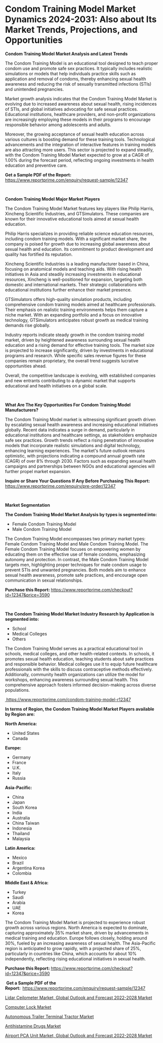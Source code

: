 <p><h1>Condom Training Model Market Dynamics 2024-2031: Also about Its Market Trends, Projections, and Opportunities</h1></p><p><strong>Condom Training Model Market Analysis and Latest Trends</strong></p>
<p><p>The Condom Training Model is an educational tool designed to teach proper condom use and promote safe sex practices. It typically includes realistic simulations or models that help individuals practice skills such as application and removal of condoms, thereby enhancing sexual health awareness and reducing the risk of sexually transmitted infections (STIs) and unintended pregnancies. </p><p>Market growth analysis indicates that the Condom Training Model Market is evolving due to increased awareness about sexual health, rising incidences of STIs, and global initiatives advocating for safe sexual practices. Educational institutions, healthcare providers, and non-profit organizations are increasingly employing these models in their programs to encourage responsible behavior among adolescents and adults.</p><p>Moreover, the growing acceptance of sexual health education across various cultures is boosting demand for these training tools. Technological advancements and the integration of interactive features in training models are also attracting more users. This sector is projected to expand steadily, with the Condom Training Model Market expected to grow at a CAGR of 1.00% during the forecast period, reflecting ongoing investments in health education and preventive care.</p></p>
<p><strong>Get a Sample PDF of the Report:&nbsp;</strong> <a href="https://www.reportprime.com/enquiry/request-sample/12347">https://www.reportprime.com/enquiry/request-sample/12347</a></p>
<p>&nbsp;</p>
<p><strong>Condom Training Model Major Market Players</strong></p>
<p><p>The Condom Training Model Market features key players like Philip Harris, Xincheng Scientific Industries, and GTSimulators. These companies are known for their innovative educational tools aimed at sexual health education.</p><p>Philip Harris specializes in providing reliable science education resources, including condom training models. With a significant market share, the company is poised for growth due to increasing global awareness about sexual health and education. Its commitment to product development and quality has fortified its reputation.</p><p>Xincheng Scientific Industries is a leading manufacturer based in China, focusing on anatomical models and teaching aids. With rising health initiatives in Asia and steadily increasing investments in educational resources, Xincheng is well-positioned for expansion, targeting both domestic and international markets. Their strategic collaborations with educational institutions further enhance their market presence.</p><p>GTSimulators offers high-quality simulation products, including comprehensive condom training models aimed at healthcare professionals. Their emphasis on realistic training environments helps them capture a niche market. With an expanding portfolio and a focus on innovative technology, GTSimulators anticipates robust growth as medical training demands rise globally.</p><p>Industry reports indicate steady growth in the condom training model market, driven by heightened awareness surrounding sexual health education and a rising demand for effective training tools. The market size is projected to increase significantly, driven by investments in educational programs and research. While specific sales revenue figures for these companies remain proprietary, the overall trend suggests lucrative opportunities ahead.</p><p>Overall, the competitive landscape is evolving, with established companies and new entrants contributing to a dynamic market that supports educational and health initiatives on a global scale.</p></p>
<p>&nbsp;</p>
<p><strong>What Are The Key Opportunities For Condom Training Model Manufacturers?</strong></p>
<p><p>The Condom Training Model market is witnessing significant growth driven by escalating sexual health awareness and increasing educational initiatives globally. Recent data indicates a surge in demand, particularly in educational institutions and healthcare settings, as stakeholders emphasize safe sex practices. Growth trends reflect a rising penetration of innovative models that incorporate realistic simulations and digital technology, enhancing learning experiences. The market's future outlook remains optimistic, with projections indicating a compound annual growth rate (CAGR) of over 8% through 2030. Factors such as expanding sexual health campaigns and partnerships between NGOs and educational agencies will further propel market expansion.</p></p>
<p><strong>Inquire or Share Your Questions If Any Before Purchasing This Report:</strong> <a href="https://www.reportprime.com/enquiry/pre-order/12347">https://www.reportprime.com/enquiry/pre-order/12347</a></p>
<p>&nbsp;</p>
<p><strong>Market Segmentation</strong></p>
<p><strong>The Condom Training Model Market Analysis by types is segmented into:</strong></p>
<p><ul><li>Female Condom Training Model</li><li>Male Condom Training Model</li></ul></p>
<p><p>The Condom Training Model encompasses two primary market types: Female Condom Training Model and Male Condom Training Model. The Female Condom Training Model focuses on empowering women by educating them on the effective use of female condoms, emphasizing autonomy and protection. In contrast, the Male Condom Training Model targets men, highlighting proper techniques for male condom usage to prevent STIs and unwanted pregnancies. Both models aim to enhance sexual health awareness, promote safe practices, and encourage open communication in sexual relationships.</p></p>
<p><strong>Purchase this Report:&nbsp;</strong><a href="https://www.reportprime.com/checkout?id=12347&price=3590">https://www.reportprime.com/checkout?id=12347&price=3590</a></p>
<p>&nbsp;</p>
<p><strong>The Condom Training Model Market Industry Research by Application is segmented into:</strong></p>
<p><ul><li>School</li><li>Medical Colleges</li><li>Others</li></ul></p>
<p><p>The Condom Training Model serves as a practical educational tool in schools, medical colleges, and other health-related contexts. In schools, it promotes sexual health education, teaching students about safe practices and responsible behavior. Medical colleges use it to equip future healthcare professionals with the skills to discuss contraceptive methods effectively. Additionally, community health organizations can utilize the model for workshops, enhancing awareness surrounding sexual health. This comprehensive approach fosters informed decision-making across diverse populations.</p></p>
<p><a href="https://www.reportprime.com/condom-training-model-r12347">&nbsp;https://www.reportprime.com/condom-training-model-r12347</a></p>
<p><strong>In terms of Region, the Condom Training Model Market Players available by Region are:</strong></p>
<p>
    <p> <strong> North America: </strong>
        <ul>
            <li>United States</li>
            <li>Canada</li>
        </ul>
        </p> 
    <p> <strong> Europe: </strong>
        <ul>
            <li>Germany</li>
            <li>France</li>
            <li>U.K.</li>
            <li>Italy</li>
            <li>Russia</li>
        </ul>
        </p> 
    <p> <strong> Asia-Pacific: </strong>
        <ul>
            <li>China</li>
            <li>Japan</li>
            <li>South Korea</li>
            <li>India</li>
            <li>Australia</li>
            <li>China Taiwan</li>
            <li>Indonesia</li>
            <li>Thailand</li>
            <li>Malaysia</li>
        </ul>
        </p> 
    <p> <strong> Latin America: </strong>
        <ul>
            <li>Mexico</li>
            <li>Brazil</li>
            <li>Argentina Korea</li>
            <li>Colombia</li>
        </ul>
        </p> 
    <p> <strong> Middle East & Africa: </strong>
        <ul>
            <li>Turkey</li>
            <li>Saudi</li>
            <li>Arabia</li>
            <li>UAE</li>
            <li>Korea</li>
        </ul>
    </p>
    </p>
<p><p>The Condom Training Model Market is projected to experience robust growth across various regions. North America is expected to dominate, capturing approximately 35% market share, driven by advancements in medical training and education. Europe follows closely, holding around 30%, fueled by an increasing awareness of sexual health. The Asia-Pacific region is anticipated to grow rapidly, with a projected share of 25%, particularly in countries like China, which accounts for about 10% independently, reflecting rising educational initiatives in sexual health.</p></p>
<p><strong>Purchase this Report: </strong><a href="https://www.reportprime.com/checkout?id=12347&price=3590">https://www.reportprime.com/checkout?id=12347&price=3590</a></p>
<p>&nbsp;<strong>Get a Sample PDF of the Report:&nbsp;&nbsp;</strong><a href="https://www.reportprime.com/enquiry/request-sample/12347">https://www.reportprime.com/enquiry/request-sample/12347</a></p>
<p><strong></strong></p>
<p><p><a href="https://www.linkedin.com/pulse/lidar-ceilometer-market-global-outlook-forecast-2022-2028--yff6e?trackingId=IvaeqBlcQyGEyYmen3ye0Q%3D%3D">Lidar Ceilometer Market, Global Outlook and Forecast 2022-2028 Market</a></p><p><a href="https://github.com/mabutironaldo/Market-Research-Report-List-6/blob/main/computer-lock-market.md">Computer Lock Market</a></p><p><a href="https://issuu.com/reportprime-2/docs/autonomous-trailer-terminal-tractor_c8e11cb7592f6e">Autonomous Trailer Terminal Tractor Market</a></p><p><a href="https://medium.com/@ikki1019/antihistamine-drugs-market-trends-and-market-growth-outlook-2024-2031-2232fc4380d7">Antihistamine Drugs Market</a></p><p><a href="https://www.linkedin.com/pulse/evaluating-global-airport-pca-unit-market-outlook-forecast-2022-2028-ej6oe?trackingId=1SiRhFWjRjuvizgmBQaG9g%3D%3D">Airport PCA Unit Market, Global Outlook and Forecast 2022-2028 Market</a></p></p>